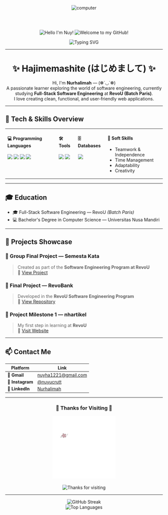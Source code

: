 <div align="center">
  <img alt="computer" width="1000px" src="Untitled design.gif">
</div>

<br><br>

<!-- Animated Header -->
<div align="center">

<p align="center">
  <!-- Hello I'm Nuy! (ungu) -->
  <img src="https://readme-typing-svg.demolab.com?font=Fira+Code&size=45&duration=2500&pause=500&color=9C6ADE&center=true&vCenter=true&width=800&lines=Hello+I'm+Nuy!" alt="Hello I'm Nuy!" />
  
  <!-- Welcome to my GitHub! (warna berbeda, muncul setelah teks pertama selesai) -->
  <img src="https://readme-typing-svg.demolab.com?font=Fira+Code&size=45&duration=3500&pause=500&color=8D7500&center=true&vCenter=true&width=800&startDelay=3000&lines=Welcome+to+my+GitHub!" alt="Welcome to my GitHub!" />
</p>




![Typing SVG](https://readme-typing-svg.demolab.com?font=Fira+Code&size=25&duration=3000&pause=500&color=820790&center=true&vCenter=true&width=800&lines=Junior+Full-Stack+Software+Engineer💻;Frontend+💻)

</div>


---

<h1 align="center">✨ Hajimemashite (はじめまして) ✨</h1>

<p align="center">
Hi, I'm <b>Nurhalimah</b> — (❁´◡`❁)<br>
A passionate learner exploring the world of software engineering, currently studying <b>Full-Stack Software Engineering</b> at <b>RevoU (Batch Paris)</b>. <br>
I love creating clean, functional, and user-friendly web applications.
</p>

---

## 🧠 Tech & Skills Overview

<table>
  <tr>
    <td valign="top">
      <h4>💻 Programming Languages</h4>
      <p align="left">
        <img src="https://img.shields.io/badge/HTML5-E34F26?style=for-the-badge&logo=html5&logoColor=white" />
        <img src="https://img.shields.io/badge/CSS3-1572B6?style=for-the-badge&logo=css3&logoColor=white" />
        <img src="https://img.shields.io/badge/React.js-61DAFB?style=for-the-badge&logo=react&logoColor=black" />
        <img src="https://img.shields.io/badge/Python-3776AB?style=for-the-badge&logo=python&logoColor=white" />
      </p>
    </td>
    <td valign="top">
      <h4>🛠️ Tools</h4>
      <p align="left">
        <img src="https://img.shields.io/badge/Git-F05032?style=for-the-badge&logo=git&logoColor=white" />
        <img src="https://img.shields.io/badge/VS%20Code-0078D4?style=for-the-badge&logo=visual-studio-code&logoColor=white" />
      </p>
    </td>
    <td valign="top">
      <h4>🗄️ Databases</h4>
      <p align="left">
        <img src="https://img.shields.io/badge/MySQL-4479A1?style=for-the-badge&logo=mysql&logoColor=white" />
      </p>
    </td>
    <td valign="top">
      <h4>🤝 Soft Skills</h4>
      <ul>
        <li>Teamwork & Independence</li>
        <li>Time Management</li>
        <li>Adaptability</li>
        <li>Creativity</li>
      </ul>
    </td>
  </tr>
</table>

---

## 🎓 Education
- 🎓 Full-Stack Software Engineering — RevoU *(Batch Paris)*  
- 💻 Bachelor's Degree in Computer Science — Universitas Nusa Mandiri  

---

## 🚀 Projects Showcase

### 📂 Group Final Project — Semesta Kata
> Created as part of the **Software Engineering Program at RevoU**  
🔗 [View Project](https://drive.google.com/file/d/15QxDIf0uOh-V-vT0suLzw5R73Y_vd0vO/view?usp=sharing)

### 📂 Final Project — RevoBank
> Developed in the **RevoU Software Engineering Program**  
🔗 [View Repository](https://github.com/nuyucrutt/RevoBank)

### 📂 Project Milestone 1 — nhartikel
> My first step in learning at **RevoU**  
🔗 [Visit Website](https://nhartikel.my.id/)

---

## 📫 Contact Me

| Platform | Link |
|-----------|------|
| 📧 **Gmail** | [nuyha1221@gmail.com](mailto:nuyha1221@gmail.com) |
| 📸 **Instagram** | [@nuyucrutt](https://www.instagram.com/nuyucrutt/) |
| 💼 **LinkedIn** | [Nurhalimah](https://www.linkedin.com/in/nurhalimah-9304521b0/) |

---

<h3 align="center">🌸 Thanks for Visiting 🌸</h3>

<div align="center">
  <img alt="Logo" width="200px" src="NH-unscreen.gif" /><br><br>
  <img height="90px" alt="Thanks for visiting" width="800px" src="https://raw.githubusercontent.com/BrunnerLivio/brunnerlivio/master/images/marquee.svg" />
</div>

---

<p align="center">
  <img src="https://github-readme-streak-stats.herokuapp.com/?user=nuyucrutt&theme=tokyonight&hide_border=true" alt="GitHub Streak" /><br>
  <img src="https://github-readme-stats.vercel.app/api/top-langs/?username=nuyucrutt&layout=compact&theme=tokyonight&hide_border=true" alt="Top Languages" />
</p>
